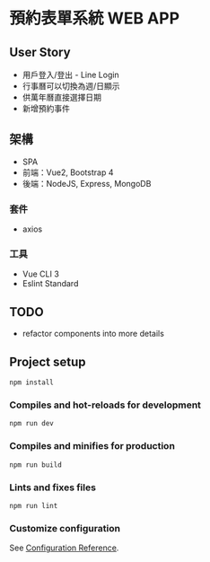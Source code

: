 # 預約表單系統 WEB APP

## User Story

- 用戶登入/登出 - Line Login
- 行事曆可以切換為週/日顯示
- 供萬年曆直接選擇日期
- 新增預約事件

## 架構

- SPA
- 前端：Vue2, Bootstrap 4
- 後端：NodeJS, Express, MongoDB

### 套件

- axios

### 工具

- Vue CLI 3
- Eslint Standard

## TODO
- refactor components into more details

## Project setup

```
npm install
```

### Compiles and hot-reloads for development

```
npm run dev
```

### Compiles and minifies for production

```
npm run build
```

### Lints and fixes files

```
npm run lint
```

### Customize configuration

See [Configuration Reference](https://cli.vuejs.org/config/).
